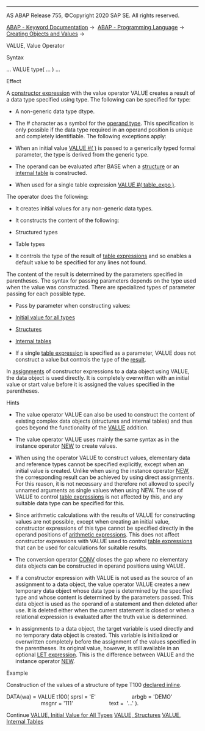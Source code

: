   

* * *

AS ABAP Release 755, ©Copyright 2020 SAP SE. All rights reserved.

[ABAP - Keyword Documentation](javascript:call_link\('abenabap.htm'\)) →  [ABAP - Programming Language](javascript:call_link\('abenabap_reference.htm'\)) →  [Creating Objects and Values](javascript:call_link\('abencreate_objects.htm'\)) → 

VALUE, Value Operator

Syntax

... VALUE type( ... ) ...

Effect

A [constructor expression](javascript:call_link\('abenconstructor_expressions.htm'\)) with the value operator VALUE creates a result of a data type specified using type. The following can be specified for type:

-   A non-generic data type dtype.

-   The # character as a symbol for the [operand type](javascript:call_link\('abenoperand_type_glosry.htm'\) "Glossary Entry"). This specification is only possible if the data type required in an operand position is unique and completely identifiable. The following exceptions apply:

-   When an initial value [VALUE #( )](javascript:call_link\('abenvalue_constructor_params_init.htm'\)) is passed to a generically typed formal parameter, the type is derived from the generic type.

-   The operand can be evaluated after BASE when a [structure](javascript:call_link\('abenvalue_constructor_params_struc.htm'\)) or an [internal table](javascript:call_link\('abenvalue_constructor_params_itab.htm'\)) is constructed.

-   When used for a single table expression [VALUE #( table\_expo )](javascript:call_link\('abentable_exp_result.htm'\)).

The operator does the following:

-   It creates initial values for any non-generic data types.

-   It constructs the content of the following:

-   Structured types

-   Table types

-   It controls the type of the result of [table expressions](javascript:call_link\('abentable_expression_glosry.htm'\) "Glossary Entry") and so enables a default value to be specified for any lines not found.

The content of the result is determined by the parameters specified in parentheses. The syntax for passing parameters depends on the type used when the value was constructed. There are specialized types of parameter passing for each possible type.

-   Pass by parameter when constructing values:

-   [Initial value for all types](javascript:call_link\('abenvalue_constructor_params_init.htm'\))

-   [Structures](javascript:call_link\('abenvalue_constructor_params_struc.htm'\))

-   [Internal tables](javascript:call_link\('abenvalue_constructor_params_itab.htm'\))

-   If a single [table expression](javascript:call_link\('abentable_expressions.htm'\)) is specified as a parameter, VALUE does not construct a value but controls the type of the [result](javascript:call_link\('abentable_exp_result.htm'\)).

In [assignments](javascript:call_link\('abenequals_operator.htm'\)) of constructor expressions to a data object using VALUE, the data object is used directly. It is completely overwritten with an initial value or start value before it is assigned the values specified in the parentheses.

Hints

-   The value operator VALUE can also be used to construct the content of existing complex data objects (structures and internal tables) and thus goes beyond the functionality of the [VALUE](javascript:call_link\('abapdata_options.htm'\)) addition.

-   The value operator VALUE uses mainly the same syntax as in the instance operator [NEW](javascript:call_link\('abenconstructor_expression_new.htm'\)) to create values.

-   When using the operator VALUE to construct values, elementary data and reference types cannot be specified explicitly, except when an initial value is created. Unlike when using the instance operator [NEW](javascript:call_link\('abenconstructor_expression_new.htm'\)), the corresponding result can be achieved by using direct assignments. For this reason, it is not necessary and therefore not allowed to specify unnamed arguments as single values when using NEW. The use of VALUE to control [table expressions](javascript:call_link\('abentable_expression_glosry.htm'\) "Glossary Entry") is not affected by this, and any suitable data type can be specified for this.

-   Since arithmetic calculations with the results of VALUE for constructing values are not possible, except when creating an initial value, constructor expressions of this type cannot be specified directly in the operand positions of [arithmetic expressions](javascript:call_link\('abenarithmetic_expression_glosry.htm'\) "Glossary Entry"). This does not affect constructor expressions with VALUE used to control [table expressions](javascript:call_link\('abentable_expression_glosry.htm'\) "Glossary Entry") that can be used for calculations for suitable results.

-   The conversion operator [CONV](javascript:call_link\('abenconstructor_expression_conv.htm'\)) closes the gap where no elementary data objects can be constructed in operand positions using VALUE.

-   If a constructor expression with VALUE is not used as the source of an assignment to a data object, the value operator VALUE creates a new temporary data object whose data type is determined by the specified type and whose content is determined by the parameters passed. This data object is used as the operand of a statement and then deleted after use. It is deleted either when the current statement is closed or when a relational expression is evaluated after the truth value is determined.

-   In assignments to a data object, the target variable is used directly and no temporary data object is created. This variable is initialized or overwritten completely before the assignment of the values specified in the parentheses. Its original value, however, is still available in an optional [LET expression](javascript:call_link\('abaplet.htm'\)). This is the difference between VALUE and the instance operator [NEW](javascript:call_link\('abenconstructor_expression_new.htm'\)).

Example

Construction of the values of a structure of type T100 [declared inline](javascript:call_link\('abendata_inline.htm'\)).

DATA(wa) = VALUE t100( sprsl = 'E'
                       arbgb = 'DEMO'
                       msgnr = '111'
                       text =  '...' ).

Continue
[VALUE, Initial Value for All Types](javascript:call_link\('abenvalue_constructor_params_init.htm'\))
[VALUE, Structures](javascript:call_link\('abenvalue_constructor_params_struc.htm'\))
[VALUE, Internal Tables](javascript:call_link\('abenvalue_constructor_params_itab.htm'\))